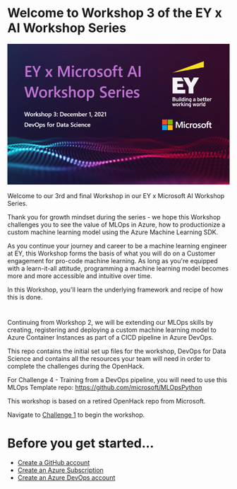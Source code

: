 # Welcome to Workshop 3 of the EY x AI Workshop Series

!['Welcome to Workshop 3'](/banner.png)   

Welcome to our 3rd and final Workshop in our EY x Microsoft AI Workshop Series. 

Thank you for growth mindset during the series - we hope this Workshop challenges you to see the value of MLOps in Azure, how to productionize a custom machine learning model using the Azure Machine Learning SDK. 

As you continue your journey and career to be a machine learning engineer at EY, this Workshop forms the basis of what you will do on a Customer engagement for pro-code machine learning. As long as you're equipped with a learn-it-all attitude, programming a machine learning model becomes more and more accessible and intuitive over time. 

In this Workshop, you'll learn the underlying framework and recipe of how this is done. 

#

Continuing from Workshop 2, we will be extending our MLOps skills by creating, registering and deploying a custom machine learning model to Azure Container Instances as part of a CICD pipeline in Azure DevOps.

This repo contains the initial set up files for the workshop, DevOps for Data Science and contains all the resources your team will need in order to complete the challenges during the OpenHack.

For Challenge 4 - Training from a DevOps pipeline, you will need to use this MLOps Template repo: https://github.com/microsoft/MLOpsPython 

This workshop is based on a retired OpenHack repo from Microsoft.

Navigate to [Challenge 1](Challenge1/HOL_Challenge_1.MD) to begin the workshop.

# Before you get started...

- [Create a GitHub account](https://github.com/)
- [Create an Azure Subscription](https://azure.microsoft.com/en-au/free)
- [Create an Azure DevOps account](https://azure.microsoft.com/en-in/services/devops/)